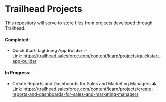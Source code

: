 # Trailhead Projects
This repository will serve to store files from projects developed through Trailhead.

#### Completed:
- Quick Start: Lightning App Builder ✅ <br>
Link: https://trailhead.salesforce.com/content/learn/projects/quickstart-app-builder

#### In Progress:
- Create Reports and Dashboards for Sales and Marketing Managers ⚠ <br>
Link: https://trailhead.salesforce.com/content/learn/projects/create-reports-and-dashboards-for-sales-and-marketing-managers
